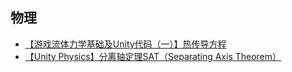 ## 物理

- [【游戏流体力学基础及Unity代码（一）】热传导方程](https://zhuanlan.zhihu.com/p/263053689)
- [【Unity Physics】分离轴定理SAT（Separating Axis Theorem）](https://zhuanlan.zhihu.com/p/16048745241)